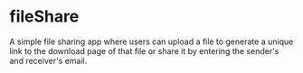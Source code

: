 # fileShare
A simple file sharing app where users can upload a file to generate a unique link to the download page of that file or share it by entering the sender's and receiver's email.
